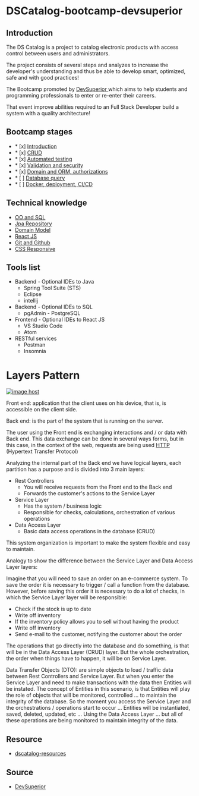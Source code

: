 # DSCatalog-bootcamp-devsuperior

## Introduction

<p> The DS Catalog is a project to catalog electronic products with access control between users and administrators.</p>

<p>The project consists of several steps and analyzes to increase the developer's understanding and thus be able to develop smart, optimized, safe and with good practices!</p>


<p> The Bootcamp promoted by <a href="https://devsuperior.com.br/"> DevSuperior <a/> which aims to
help students and programming professionals to enter or re-enter their careers.</p>

<p>That event improve abilities required to an Full Stack Developer build a system with a quality architecture!</p>

## Bootcamp stages

<ul>
	<li>* [x] <a href="https://github.com/gil-son/dscatalog-bootcamp/blob/main/info/00.%20INTRODUCTION.md">Introduction<a/></li>
	<li>* [x] <a href="https://github.com/gil-son/dscatalog-bootcamp/blob/main/info/01.%20CRUD.md">CRUD<a/></li>
	<li>* [x] <a href="https://github.com/gil-son/dscatalog-bootcamp/blob/main/info/02.%20Automated%20testing.md">Automated testing<a/></li>
	<li>* [x] <a href="https://github.com/gil-son/dscatalog-bootcamp/blob/main/info/03.%20Validation%20and%20security.md">Validation and security<a/></li>
	<li>* [x] <a href="https://github.com/gil-son/dscatalog-bootcamp/blob/main/info/04.%20Domain%20and%20ORM%2C%20authorizations.md">Domain and ORM, authorizations<a/></li>
	<li>* [ ] <a href="#">Database query<a/></li>
	<li>* [ ] <a href="#">Docker, deployment, CI/CD<a/></li>
</ul>








## Technical knowledge

<ul>
	<li><a href="https://youtu.be/xC_yKw3MYX4">OO and SQL</a></li>
	<li><a href="https://youtu.be/os6hdZbCnpM">Jpa Repository</a></li>
	<li><a href="https://youtu.be/OX5MmJrFTdw">Domain Model</a></li>
	<li><a href="https://youtu.be/IOJoJGDowEY">React JS</a></li>
	<li><a href="https://youtu.be/KLG-jC1fh28">Git and Github</a></li>
  <li><a href="https://www.youtube.com/watch?v=2mmKjJb9EBE">CSS Responsive</a></li>
</ul>

## Tools list

<ul>
	<li>Backend - Optional IDEs to Java 
		<ul>
			<li>Spring Tool Suite (STS)</li>
			<li>Eclipse</li>
			<li>intellij</li>
		</ul>	
	</li>
	<li>Backend - Optional IDEs to SQL 
		<ul>
		    <li>pgAdmin - PostgreSQL</li>
		</ul>
	</li>
	<li>Frontend - Optional IDEs to React JS 
		<ul>
			<li>VS Studio Code</li>
			<li>Atom</li>
		</ul>	
	</li>
	<li>RESTful services
		<ul>
			<li>Postman</li>
			<li>Insomnia</li>
		</ul>
	</li>
</ul>




# Layers Pattern

<a href="https://imgbox.com/PAUEeYER" target="_blank"><img src="https://images2.imgbox.com/45/77/PAUEeYER_o.png" alt="image host"/></a>




<p>
Front end: application that the client uses on his device, that is,
is accessible on the client side.
</p>
<p>
Back end: is the part of the system that is running on the server.


<p>
The user using the Front end is exchanging interactions and / or
data with Back end. This data exchange can be done in several ways
forms, but in this case, in the context of the web, requests are being used
<a href="https://en.wikipedia.org/wiki/Hypertext_Transfer_Protocol"> HTTP <a/> (Hypertext Transfer Protocol)
</p>

<p>
Analyzing the internal part of the Back end we have logical layers, each partition
has a purpose and is divided into 3 main layers:
</p>



<ul>
	<li> Rest Controllers
		<ul>
			<li> You will receive requests from the Front end to the Back end </li>
			<li> Forwards the customer's actions to the Service Layer </li>
		</ul>
	</li>
	<li> Service Layer
		<ul>
			<li> Has the system / business logic </li>
			<li> Responsible for checks, calculations, orchestration of various operations </li>
		</ul>
	</li>
	<li> Data Access Layer
		<ul>
			<li> Basic data access operations in the database (CRUD) </li>
		</ul>
	</li>
		</ul>

<p>
This system organization is important to make the system flexible and easy to maintain.
</p>


<p>
Analogy to show the difference between the Service Layer and Data Access Layer layers:

</p>

<p>
Imagine that you will need to save an order on an e-commerce system. To save the
order it is necessary to trigger / call a function from the database. However, before saving this
order it is necessary to do a lot of checks, in which the Service Layer layer will be
responsible:
</p>

<ul>
  <li> Check if the stock is up to date </li>
  <li> Write off inventory </li>
<li> If the inventory policy allows you to sell without having the product </li>
<li> Write off inventory </li>
<li> Send e-mail to the customer, notifying the customer about the order </li>
</ul>

<p>
The operations that go directly into the database and do something, is that
will be in the Data Access Layer (CRUD) layer. But the whole orchestration, the order
when things have to happen, it will be on Service Layer.
</p>

<p>
Data Transfer Objects (DTO): are simple objects to load / traffic data between Rest Controllers
and Service Layer. But when you enter the Service Layer and need to make transactions with the data
then Entities will be instated. The concept of Entities in this scenario, is that Entities will play the role
of objects that will be monitored, controlled ... to maintain the integrity of the database.
So the moment you access the Service Layer and the orchestrations / operations start to occur ...
Entities will be instantiated, saved, deleted, updated, etc ... Using the
Data Access Layer ... but all of these operations are being monitored to maintain integrity
of the data.

</p>


## Resource

<ul>
  <li><a href="https://github.com/devsuperior/dscatalog-resources/tree/master/backend">dscatalog-resources</a></li>
</ul>


## Source

<ul>
  <li><a href="https://devsuperior.com.br/">DevSuperior</a></li>
</ul>

